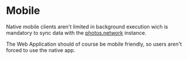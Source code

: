 # Mobile
Native mobile clients aren't limited in background execution wich is mandatory to sync data with the [photos.network](https://photos.network) instance.

The Web Application should of course be mobile friendly, so users aren't forced to use the native app.

